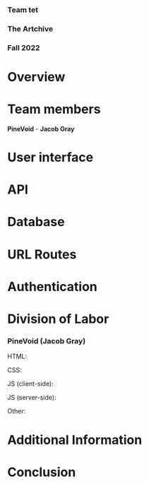 ### Team tet
### The Artchive
### Fall 2022

# Overview

# Team members
**PineVoid** - **Jacob Gray**

# User interface

# API

# Database

# URL Routes

# Authentication


# Division of Labor

### PineVoid (Jacob Gray)
HTML:

CSS:

JS (client-side):

JS (server-side):

Other:


# Additional Information

# Conclusion